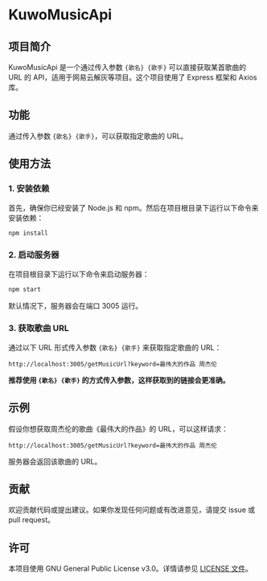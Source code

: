 # KuwoMusicApi

## 项目简介

KuwoMusicApi 是一个通过传入参数 `{歌名} {歌手}` 可以直接获取某首歌曲的 URL 的 API，适用于网易云解灰等项目。这个项目使用了 Express 框架和 Axios 库。

## 功能

通过传入参数 `{歌名} {歌手}`，可以获取指定歌曲的 URL。

## 使用方法

### 1. 安装依赖

首先，确保你已经安装了 Node.js 和 npm。然后在项目根目录下运行以下命令来安装依赖：

```bash
npm install
```

### 2. 启动服务器

在项目根目录下运行以下命令来启动服务器：

```bash
npm start
```

默认情况下，服务器会在端口 3005 运行。

### 3. 获取歌曲 URL

通过以下 URL 形式传入参数 `{歌名} {歌手}` 来获取指定歌曲的 URL：

```
http://localhost:3005/getMusicUrl?keyword=最伟大的作品 周杰伦
```

**推荐使用 `{歌名} {歌手}` 的方式传入参数，这样获取到的链接会更准确。**

## 示例

假设你想获取周杰伦的歌曲《最伟大的作品》的 URL，可以这样请求：

```
http://localhost:3005/getMusicUrl?keyword=最伟大的作品 周杰伦
```

服务器会返回该歌曲的 URL。

## 贡献

欢迎贡献代码或提出建议。如果你发现任何问题或有改进意见，请提交 issue 或 pull request。

## 许可

本项目使用 GNU General Public License v3.0。详情请参见 [LICENSE 文件](./LICENSE)。